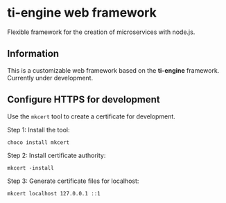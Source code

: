 # ti-engine web framework

Flexible framework for the creation of microservices with node.js.

## Information

This is a customizable web framework based on the **ti-engine** framework. Currently under development.

## Configure HTTPS for development

Use the `mkcert` tool to create a certificate for development.

Step 1: Install the tool:
```text
choco install mkcert
```
Step 2: Install certificate authority:
```text
mkcert -install
```
Step 3: Generate certificate files for localhost:
```text
mkcert localhost 127.0.0.1 ::1
```